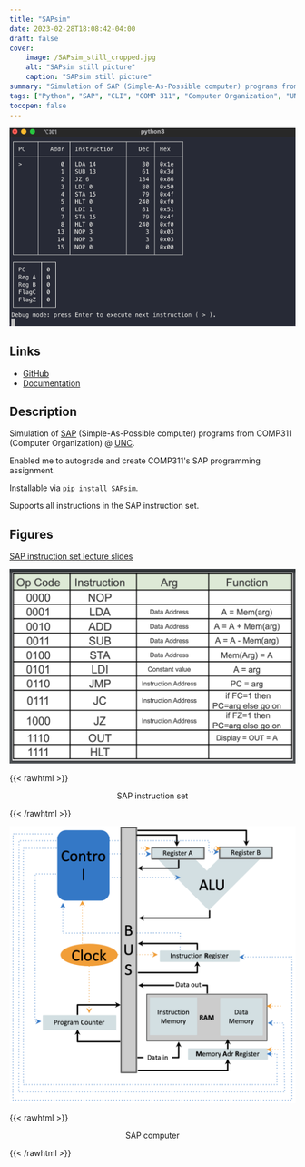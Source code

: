 ```yaml
---
title: "SAPsim"
date: 2023-02-28T18:08:42-04:00
draft: false
cover:
    image: /SAPsim_still_cropped.jpg
    alt: "SAPsim still picture"
    caption: "SAPsim still picture"
summary: "Simulation of SAP (Simple-As-Possible computer) programs from COMP311 @ UNC. Enabled me to autograde and create COMP311's SAP programming assignment."
tags: ["Python", "SAP", "CLI", "COMP 311", "Computer Organization", "UNC"]
tocopen: false
---
```


![SAPsim demo](img/SAPsim_demo.gif#center)

## Links

* [GitHub](https://github.com/jesse-wei/SAPsim)
* [Documentation](https://sapsim.readthedocs.io)

## Description

Simulation of [SAP](#figures) (Simple-As-Possible computer) programs from COMP311 (Computer Organization) @ [UNC](https://unc.edu).

Enabled me to autograde and create COMP311's SAP programming assignment.

Installable via `pip install SAPsim`.

Supports all instructions in the SAP instruction set.

## Figures

[SAP instruction set lecture slides](https://drive.google.com/file/d/1KxM6ov_dZCmehTCQkk0SMgzqG42s7reW/view?usp=share_link)

![SAP instruction set](img/SAP_instruction_set.jpg)

{{< rawhtml >}}
<p align="center">SAP instruction set</p>
{{< /rawhtml >}}

![SAP computer](img/SAP.jpg)

{{< rawhtml >}}
<p align="center">SAP computer</p>
{{< /rawhtml >}}
